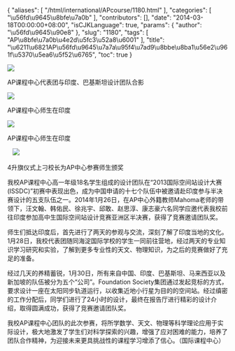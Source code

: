 {
    "aliases": [
        "/html/international/APcourse/1180.html"
    ],
    "categories": [
        "\u56fd\u9645\u8bfe\u7a0b"
    ],
    "contributors": [],
    "date": "2014-03-18T00:00:00+08:00",
    "isCJKLanguage": true,
    "params": {
        "author": "\u56fd\u9645\u90e8"
    },
    "slug": "1180",
    "tags": [
        "AP\u8bfe\u7a0b\u4e2d\u5fc3\u52a8\u6001"
    ],
    "title": "\u6211\u6821AP\u56fd\u9645\u7a7a\u95f4\u7ad9\u8bbe\u8ba1\u56e2\u961f\u5370\u5ea6\u5f52\u6765",
    "toc": true
}

![](https://cdn.tfls.online/mirror/full/d9af7940adc6cc7ab3b128cb244f8f5baa53851e.jpg)




AP课程中心代表团与印度、巴基斯坦设计团队合影




![](https://cdn.tfls.online/mirror/full/554d1f4f6f56c9badad24e57935c604b1e36b675.jpg)




AP课程中心师生在印度




![](https://cdn.tfls.online/mirror/full/0ab2b0d5e5b3b9247722e6fe5d00898c960b81f0.jpg)




AP课程中心师生在印度




   ![](https://cdn.tfls.online/mirror/full/c705c3f1c43a6e8b3d71725c244d02971facd1e4.jpg)




4升旗仪式上刁校长为AP中心参赛师生颁奖






我校AP课程中心高一年级18名学生组成的设计团队在“2013国际空间站设计大赛(ISSDC)”初赛中表现出色，成为中国申请的十七个队伍中被邀请赴印度参与半决赛设计的五支队伍之一。2014年1月26日，在AP中心外籍教师Mahoma老师的带领下，汪文翰、韩佑民、徐兆宇、邱敢、赵思淳、康志豪六名同学应邀代表我校前往印度参加高中生国际空间站设计竞赛亚洲区半决赛，获得了竞赛邀请团队奖。




师生们抵达印度后，首先进行了两天的参观与交流，深刻了解了印度当地的文化。1月28日，我校代表团随同海淀国际学校的学生一同前往营地，经过两天的专业知识学习研究和实验，了解到更多专业性的天文、物理知识，为之后的竞赛做好了充足的准备。




经过几天的养精蓄锐，1月30日，所有来自中国、印度、巴基斯坦、马来西亚以及新加坡的队伍被分为五个“公司”。Foundation Society集团通过发起竞标的方式，要求设计一座在太阳同步轨道运行，以收集近地小行星为目的的空间站。经过缜密的工作分配后，同学们进行了24小时的设计，最终在报告厅进行精彩的设计介绍，取得圆满成功，获得了竞赛邀请团队奖。




我校AP课程中心团队的此次参赛，将所学数学、天文、物理等科学理论应用于实际设计，极大地激发了学生们对科学探索的兴趣，增强了应对困难的能力，培养了团队合作精神，为迎接未来更具挑战性的课程学习增添了信心。（国际课程中心）







